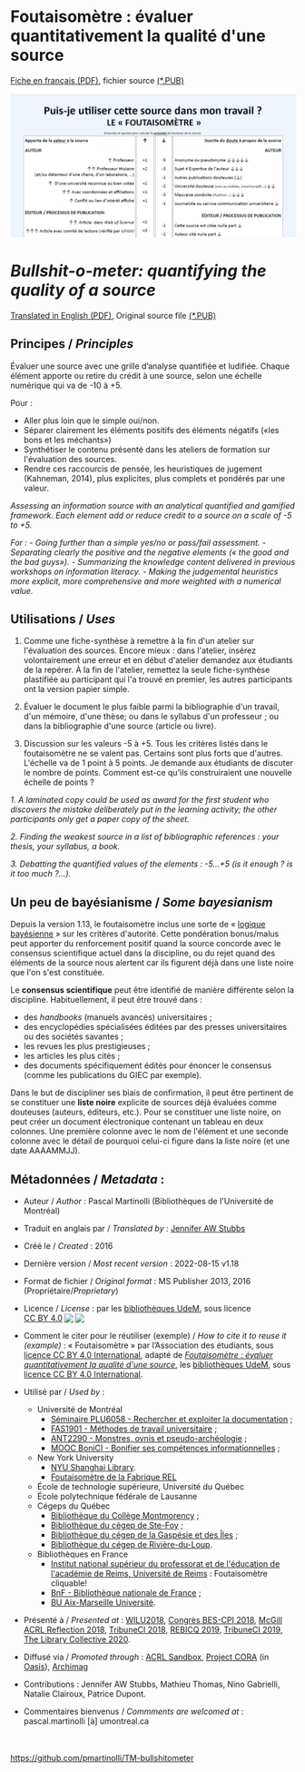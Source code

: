 # Foutaisomètre : évaluer quantitativement la qualité d'une source

[Fiche en français (PDF)](https://github.com/pmartinolli/TM-bullshitometer/blob/master/files/foutaisometre-v.1.18.fr.pdf), fichier source [(*.PUB)](https://github.com/pmartinolli/TM-bullshitometer/tree/master/files)

[![Foutaisomètre snapshot](https://github.com/pmartinolli/TM-bullshitometer/blob/master/files/foutaisometre-snapshot.png)](https://github.com/pmartinolli/TM-bullshitometer/blob/master/files/foutaisometre-v.1.18.fr.pdf)

# *Bullshit-o-meter: quantifying the quality of a source* 

[Translated in English (PDF)](https://github.com/pmartinolli/TM-bullshitometer/blob/master/files/bs-meter-v.1.16.en.pdf),  Original source file [(*.PUB)](https://github.com/pmartinolli/TM-bullshitometer/tree/master/files)

## Principes / *Principles*

Évaluer une source avec une grille d’analyse quantifiée et ludifiée. Chaque élément apporte ou retire du crédit à une source, selon une échelle numérique qui va de -10 à +5.

Pour :

- Aller plus loin que le simple oui/non.
- Séparer clairement les éléments positifs des éléments négatifs («les bons et les méchants»)
- Synthétiser le contenu présenté dans les ateliers de formation sur l'évaluation des sources.
- Rendre ces raccourcis de pensée, les heuristiques de jugement (Kahneman, 2014), plus explicites, plus complets et pondérés par une valeur.

*Assessing an information source with an analytical quantified and gamified framework. Each element add or reduce credit to a source on a scale of -5 to +5.*

*For :*
*- Going further than a simple yes/no or pass/fail assessment.*
*- Separating clearly the positive and the negative elements (« the good and the bad guys»).*
*- Summarizing the knowledge content delivered in previous workshops on information literacy.*
*- Making the judgemental heuristics more explicit, more comprehensive and more weighted with a numerical value.*

## Utilisations / *Uses*

1. Comme une fiche-synthèse à remettre à la fin d'un atelier sur l'évaluation des sources. Encore mieux : dans l'atelier, insérez volontairement une erreur et en début d'atelier demandez aux étudiants de la repérer. À la fin de l'atelier, remettez la seule fiche-synthèse plastifiée au participant qui l'a trouvé en premier, les autres participants ont la version papier simple.

2. Évaluer le document le plus faible parmi la bibliographie d'un travail, d'un mémoire, d'une thèse; ou dans le syllabus d'un professeur ; ou dans la bibliographie d'une source (article ou livre).

3. Discussion sur les valeurs -5  à +5. Tous les critères listés dans le foutaisomètre ne se valent pas. Certains sont plus forts que d'autres. L'échelle va de 1 point à 5 points. Je demande aux étudiants de discuter le nombre de points. Comment est-ce qu'ils construiraient une nouvelle échelle de points ?

*1. A laminated copy could be used as award for the first student who discovers the mistake deliberately put in the learning activity; the other participants only get a paper copy of the sheet.*

*2. Finding the weakest source in a list of bibliographic references : your thesis, your syllabus, a book.*

*3. Debatting the quantified values of the elements : -5...+5 (is it enough ? is it too much ?...).*

## Un peu de bayésianisme / *Some bayesianism*

Depuis la version 1.13, le foutaisomètre inclus une sorte de « [logique bayésienne](https://fr.wikipedia.org/wiki/Inf%C3%A9rence_bay%C3%A9sienne) » sur les critères d'autorité. Cette pondération bonus/malus peut apporter du renforcement positif quand la source concorde avec le consensus scientifique actuel dans la discipline, ou du rejet quand des éléments de la source nous alertent car ils figurent déjà dans une liste noire que l'on s'est constituée. 

Le **consensus scientifique** peut être identifié de manière différente selon la discipline. Habituellement, il peut être trouvé dans :
- des *handbooks* (manuels avancés) universitaires ;
- des encyclopédies spécialisées éditées par des presses universitaires ou des sociétés savantes ;
- les revues les plus prestigieuses ;
- les articles les plus cités ;
- des documents spécifiquement édités pour énoncer le consensus (comme les publications du GIEC par exemple).

Dans le but de discipliner ses biais de confirmation, il peut être pertinent de se constituer une **liste noire** explicite de sources déjà évaluées comme douteuses (auteurs, éditeurs, etc.). Pour se constituer une liste noire, on peut créer un document électronique contenant un tableau en deux colonnes. Une première colonne avec le nom de l'élément et une seconde colonne avec le détail de pourquoi celui-ci figure dans la liste noire (et une date AAAAMMJJ).


## Métadonnées / *Metadata* :

* Auteur / *Author* : Pascal Martinolli (Bibliothèques de l'Université de Montréal)

* Traduit en anglais par / *Translated by* : [Jennifer AW Stubbs](https://github.com/jas58)

* Créé le / *Created* : 2016

* Dernière version / *Most recent version* : 2022-08-15 v1.18

* Format de fichier / *Original format* : MS Publisher 2013, 2016 (Propriétaire/*Proprietary*)

* Licence / *License* : par les <a href="https://bib.umontreal.ca/">bibliothèques UdeM</a>, sous licence <a href="http://creativecommons.org/licenses/by/4.0/?ref=chooser-v1" target="_blank" rel="license noopener noreferrer" style="display:inline-block;">CC BY 4.0<img style="height:22px!important;margin-left:3px;vertical-align:text-bottom;" src="https://mirrors.creativecommons.org/presskit/icons/cc.svg?ref=chooser-v1"><img style="height:22px!important;margin-left:3px;vertical-align:text-bottom;" src="https://mirrors.creativecommons.org/presskit/icons/by.svg?ref=chooser-v1"></a>

* Comment le citer pour le réutiliser (exemple) / *How to cite it to reuse it (example)* : « Foutaisomètre » par l’Association des étudiants, sous [licence CC BY 4.0 International](http://creativecommons.org/licenses/by/4.0/?ref=chooser-v1), adapté de [*Foutaisomètre : évaluer quantitativement la qualité d'une source*](https://github.com/pmartinolli/TM-bullshitometer), les <a href="https://bib.umontreal.ca/">bibliothèques UdeM</a>, sous [licence CC BY 4.0 International](http://creativecommons.org/licenses/by/4.0/?ref=chooser-v1).

* Utilisé par / *Used by* : 
   * Université de Montréal
      * [Séminaire PLU6058 - Rechercher et exploiter la documentation](https://bib.umontreal.ca/multidisciplinaire/plu6058) ; 
      * [FAS1901 - Méthodes de travail universitaire](https://admission.umontreal.ca/cours-et-horaires/cours/fas-1901/) ;
      * [ANT2290 - Monstres, ovnis et pseudo-archéologie](https://anthropo.umontreal.ca/public/FAS/anthropologie/Documents/1-Programmes-cours/plan_cours_ANT2290_H20-JRS.pdf) ; 
      * [MOOC BoniCI - Bonifier ses compétences informationnelles](https://github.com/pmartinolli/BoniCI) ; 
   * New York University
      * [NYU Shanghai Library](https://shanghai.nyu.edu/academics/library).
      * [Foutaisomètre de la Fabrique REL](https://eduq.info/xmlui/handle/11515/37913)
   * École de technologie supérieure, Université du Québec
   * École polytechnique fédérale de Lausanne 
   * Cégeps du Québec
     * [Bibliothèque du Collège Montmorency](https://www.cmontmorency.qc.ca/etudiants/services-aux-etudiants/bibliotheque/) ; 
     * [Bibliothèque du cégep de Ste-Foy](https://biblio.cegep-ste-foy.qc.ca/fileadmin/documents/bibliotheque/grille_evaluation_information_20200115.pdf) ; 
     * [Bibliothèque du cégep de la Gaspésie et des Îles](http://www.cegepgim.ca/biblio/gaspe) ;
     * [Bibliothèque du cégep de Rivière-du-Loup](https://www.cegeprdl.ca/grand-public/bibliotheque/aide-a-la-recherche/). 
   * Bibliothèques en France
     * [Institut national supérieur du professorat et de l'éducation de l'académie de Reims, Université de Reims](http://deontologeek.fr/foutaisometre/foutaisometre.html) : Foutaisomètre cliquable!
     * [BnF - Bibliothèque nationale de France](https://www.archimag.com/bibliotheque-edition/2019/08/27/franck-hurinville-bnf-bibliothecaires-documentalistes-desinformation) ;
     * [BU Aix-Marseille Université](https://bu.univ-amu.libguides.com/infox).

  

* Présenté à / *Presented at* : [WILU2018](http://hdl.handle.net/1866/20641), [Congrès BES-CPI 2018]( http://hdl.handle.net/1866/21087), [McGill ACRL Reflection 2018](https://zotrpg.blogspot.com/2018/11/trpg-elements-to-enhance-student.html), [TribuneCI 2018](https://tribuneci.wordpress.com/2018/05/30/collaborer-avec-le-professeur-pour-levaluation-des-sources-les-criteres-dautorite/), [REBICQ 2019](http://hdl.handle.net/1866/22188), [TribuneCI 2019](https://tribuneci.wordpress.com/2019/05/09/linformation-a-une-valeur/), [The Library Collective 2020](https://www.thelibrarycollective.org/).

* Diffusé via / *Promoted through* : [ACRL Sandbox](http://sandbox.acrl.org/users/pascalou), [Project CORA](https://www.projectcora.org/users/pascalmartinolliumontrealca) (in [Oasis](https://oasis.geneseo.edu/basic_search.php?search_query=foutaisom%C3%A8tre)), [Archimag](https://www.archimag.com/bibliotheque-edition/2019/08/27/franck-hurinville-bnf-bibliothecaires-documentalistes-desinformation)

* Contributions : Jennifer AW Stubbs, Mathieu Thomas, Nino Gabrielli, Natalie Clairoux, Patrice Dupont.

* Commentaires bienvenus / *Commments are welcomed at* : pascal.martinolli [à] umontreal.ca

\
\
https://github.com/pmartinolli/TM-bullshitometer
